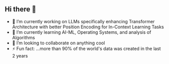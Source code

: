 ## Hi there 👋

<!--
**sabilxD/sabilxD** is a ✨ _special_ ✨ repository because its `README.md` (this file) appears on your GitHub profile.
-->

- 🔭 I’m currently working on LLMs specifically enhancing Transformer Architecture with better Position Encoding for In-Context Learning Tasks
- 🌱 I’m currently learning AI-ML, Operating Systems, and analysis of Algorithms
- 👯 I’m looking to collaborate on anything cool
- ⚡ Fun fact: ...more than 90% of the world's data was created in the last 2 years
